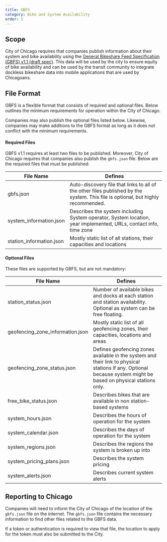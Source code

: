 ```yaml
---
title: GBFS
category: Bike and System Availability
order: 1
---
```


## Scope

City of Chicago requires that companies publish information about their system and bike availability using the [General Bikeshare Feed Specification (GBFS) v1.1 (draft spec)](https://github.com/dsgermain/gbfs/tree/f76251ad4c754b62defc42562887724f287b73ea). This data will be used by the city to ensure equity of bike availability and can be used by the transit community to integrate dockless bikeshare data into mobile applications that are used by Chicagoans.

## File Format

GBFS is a flexible format that consists of required and optional files. Below outlines the minimum requirements for operation within the City of Chicago.

Companies may also publish the optional files listed below. Likewise, companies may make additions to the GBFS format as long as it does not conflict with the minimum requirements.

#### Required Files

GBFS v1.1 requires at least two files to be published. Moreover, City of Chicago requires that companies also publish the `gbfs.json` file. Below are the required files that must be published:

File Name                           | Defines
------------------------------------| ----------
gbfs.json                           | Auto-discovery file that links to all of the other files published by the system. This file is optional, but highly recommended.
system_information.json             | Describes the system including System operator, System location, year implemented, URLs, contact info, time zone
station_information.json            | Mostly static list of all stations, their capacities and locations


#### Optional Files

These files are supported by GBFS, but are not mandatory:

File Name                           | Defines
------------------------------------|-----------
station_status.json                 | Number of available bikes and docks at each station and station availability. Optional as system can be free floating.
geofencing_zone_information.json    | Mostly static list of all geofencing zones, their capacities, locations and areas
geofencing_zone_status.json         | Defines geofencing zones available in the system and their link to physical stations if any. Optional because system might be based on physical stations only.
free_bike_status.json               | Describes bikes that are available in non station-based systems
system_hours.json                   | Describes the hours of operation for the system
system_calendar.json                | Describes the days of operation for the system
system_regions.json                 | Describes the regions the system is broken up into
system_pricing_plans.json           | Describes the system pricing
system_alerts.json                  | Describes current system alerts


## Reporting to Chicago

Companies will need to inform the City of Chicago of the location of the `gbfs.json` file on the internet. The `gbfs.json` file contains the necessary information to find other files related to the GBFS data.

If a token or authentication is required to view that file, the location to apply for the token must also be submitted to the City.